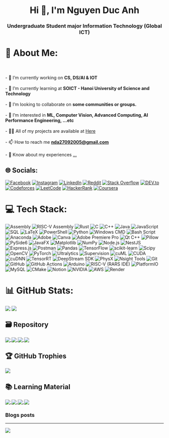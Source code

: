 <h1 align="center">Hi 👋, I'm Nguyen Duc Anh</h1>
<h3 align="center">Undergraduate Student major Information Technology (Global ICT)</h3>

# 💫 About Me:
<br><br>- 🔭 I’m currently working on **CS, DS/AI & IOT**<br><br>- 🌱 I’m currently learning at **SOICT - Hanoi University of Science and Technology**<br><br>- 👯 I’m looking to collaborate on **some communities or groups.**<br><br>- 🤝 I’m interested in **ML, Computer Vision, Advanced Computing, AI Performance Engineering, ...etc**<br><br>- 👨‍💻 All of my projects are available at [Here](https://github.com/ghosteater1311?tab=repositories)<br><br>- 📫 How to reach me **nda27092005@gmail.com**<br><br>- 📄 Know about my experiences [...](...)


## 🌐 Socials:
[![Facebook](https://img.shields.io/badge/Facebook-%231877F2.svg?logo=Facebook&logoColor=white)](https://facebook.com/bi.ovo2709) [![Instagram](https://img.shields.io/badge/Instagram-%23E4405F.svg?logo=Instagram&logoColor=white)](https://instagram.com/bii27.09) [![LinkedIn](https://img.shields.io/badge/LinkedIn-%230077B5.svg?logo=linkedin&logoColor=white)](https://linkedin.com/in/nguyen-duc-anh-aa7507364) [![Reddit](https://img.shields.io/badge/Reddit-%23FF4500.svg?logo=Reddit&logoColor=white)](https://reddit.com/user/Livid_Slide_481) [![Stack Overflow](https://img.shields.io/badge/-Stackoverflow-FE7A16?logo=stack-overflow&logoColor=white)](https://stackoverflow.com/users/22694113) [![DEV.to](https://img.shields.io/badge/DEV.to-%23000000.svg?logo=dev.to&logoColor=white)](https://dev.to/ghosteater1311) [![Codeforces](https://img.shields.io/badge/Codeforces-%231F8ACB.svg?logo=codeforces&logoColor=white)](https://codeforces.com/profile/ghosteater1311) [![LeetCode](https://img.shields.io/badge/LeetCode-%23FFA116.svg?logo=leetcode&logoColor=white)](https://www.leetcode.com/ghosteater1311) [![HackerRank](https://img.shields.io/badge/HackerRank-%23029E3B.svg?logo=hackerrank&logoColor=white)](https://www.hackerrank.com/ghosteater1311) [![Coursera](https://img.shields.io/badge/Coursera-%230056D2.svg?logo=coursera&logoColor=white)](https://www.coursera.org/learner/nguyen-duc-anh-2709)

# 💻 Tech Stack:
![Assembly](https://img.shields.io/badge/Assembly-%23DDDDDD.svg?style=flat&logo=asm&logoColor=black) ![RISC-V Assembly](https://img.shields.io/badge/RISC--V%20Assembly-%235391FE.svg?style=flat&logo=riscv&logoColor=yellow) ![Rust](https://img.shields.io/badge/rust-%23000000.svg?style=flat&logo=rust&logoColor=white) ![C](https://img.shields.io/badge/c-%2300599C.svg?style=flat&logo=c&logoColor=white) ![C++](https://img.shields.io/badge/c++-%2300599C.svg?style=flat&logo=c%2B%2B&logoColor=white) ![Java](https://img.shields.io/badge/java-%23ED8B00.svg?style=flat&logo=openjdk&logoColor=white) ![JavaScript](https://img.shields.io/badge/javascript-%23323330.svg?style=flat&logo=javascript&logoColor=%23F7DF1E) ![SQL](https://img.shields.io/badge/SQL-6B7280.svg?style=flat&logo=databricks&logoColor=white) ![LaTeX](https://img.shields.io/badge/latex-%23008080.svg?style=flat&logo=latex&logoColor=white) ![PowerShell](https://img.shields.io/badge/PowerShell-%235391FE.svg?style=flat&logo=powershell&logoColor=white) ![Python](https://img.shields.io/badge/python-3670A0?style=flat&logo=python&logoColor=ffdd54) ![Windows CMD](https://img.shields.io/badge/Windows%20CMD-%234D4D4D.svg?style=flat&logo=windows-terminal&logoColor=white) ![Bash Script](https://img.shields.io/badge/bash_script-%23121011.svg?style=flat&logo=gnu-bash&logoColor=white) ![Anaconda](https://img.shields.io/badge/Anaconda-%2344A833.svg?style=flat&logo=anaconda&logoColor=white) ![Adobe](https://img.shields.io/badge/adobe-%23FF0000.svg?style=flat&logo=adobe&logoColor=white) ![Canva](https://img.shields.io/badge/Canva-%2300C4CC.svg?style=flat&logo=Canva&logoColor=white) ![Adobe Premiere Pro](https://img.shields.io/badge/Adobe%20Premiere%20Pro-9999FF.svg?style=flat&logo=Adobe%20Premiere%20Pro&logoColor=white) ![Qt C++](https://img.shields.io/badge/Qt%20C%2B%2B-%2300599C.svg?style=flat&logo=qt&logoColor=white) ![Pillow](https://img.shields.io/badge/Pillow-%233776AB.svg?style=flat&logo=python&logoColor=white) ![PySide6](https://img.shields.io/badge/PySide6-%233776AB.svg?style=flat&logo=qt&logoColor=white) ![JavaFX](https://img.shields.io/badge/JavaFX-%23ED8B00.svg?style=flat&logo=java&logoColor=white) ![Matplotlib](https://img.shields.io/badge/Matplotlib-%23ffffff.svg?style=flat&logo=Matplotlib&logoColor=black) ![NumPy](https://img.shields.io/badge/numpy-%23013243.svg?style=flat&logo=numpy&logoColor=white) ![Node.js](https://img.shields.io/badge/node.js-6DA55F?style=flat&logo=node.js&logoColor=white) ![NestJS](https://img.shields.io/badge/nestjs-%23E0234E.svg?style=flat&logo=nestjs&logoColor=white) ![Express.js](https://img.shields.io/badge/express.js-%23404d59.svg?style=flat&logo=express&logoColor=%2361DAFB) ![Postman](https://img.shields.io/badge/Postman-FF6C37?style=flat&logo=postman&logoColor=white) ![Pandas](https://img.shields.io/badge/pandas-%23150458.svg?style=flat&logo=pandas&logoColor=white) ![TensorFlow](https://img.shields.io/badge/TensorFlow-%23FF6F00.svg?style=flat&logo=TensorFlow&logoColor=white) ![scikit-learn](https://img.shields.io/badge/scikit--learn-%23F7931E.svg?style=flat&logo=scikit-learn&logoColor=white) ![Scipy](https://img.shields.io/badge/SciPy-%230C55A5.svg?style=flat&logo=scipy&logoColor=%white) ![OpenCV](https://img.shields.io/badge/OpenCV-%235C3EE8.svg?style=flat&logo=opencv&logoColor=white) ![PyTorch](https://img.shields.io/badge/PyTorch-%23EE4C2C.svg?style=flat&logo=PyTorch&logoColor=white) ![Ultralytics](https://img.shields.io/badge/Ultralytics-%230080FF.svg?style=flat&logo=Ultralytics&logoColor=white) ![Supervision](https://img.shields.io/badge/Supervision-%231A1A1A.svg?style=flat&logo=Roboflow&logoColor=white) ![cuML](https://img.shields.io/badge/cuML-%237942A3.svg?style=flat&logo=nvidia&logoColor=white) ![CUDA](https://img.shields.io/badge/CUDA-%23005987.svg?style=flat&logo=nvidia&logoColor=white) ![cuDNN](https://img.shields.io/badge/cuDNN-%2300C7B7.svg?style=flat&logo=nvidia&logoColor=white) ![TensorRT](https://img.shields.io/badge/TensorRT-%2300915D.svg?style=flat&logo=nvidia&logoColor=white) ![DeepStream SDK](https://img.shields.io/badge/DeepStream_SDK-%232C8EBB.svg?style=flat&logo=nvidia&logoColor=white) ![PhysX](https://img.shields.io/badge/PhysX-%230A0A23.svg?style=flat&logo=nvidia&logoColor=white) ![Nsight Tools](https://img.shields.io/badge/Nsight_Tools-%234D8FCC.svg?style=flat&logo=nvidia&logoColor=white) ![Git](https://img.shields.io/badge/git-%23F05033.svg?style=flat&logo=git&logoColor=white) ![GitHub](https://img.shields.io/badge/github-%23121011.svg?style=flat&logo=github&logoColor=white) ![GitHub Actions](https://img.shields.io/badge/github%20actions-%232671E5.svg?style=flat&logo=githubactions&logoColor=white) ![Arduino](https://img.shields.io/badge/-Arduino-00979D?style=flat&logo=Arduino&logoColor=white) ![RISC-V (RARS IDE)](https://img.shields.io/badge/RISC--V%20(RARS%20IDE)-%235391FE.svg?style=flat&logo=riscv&logoColor=yellow) ![PlatformIO](https://img.shields.io/badge/PlatformIO-%23F47920.svg?style=flat&logo=PlatformIO&logoColor=white) ![MySQL](https://img.shields.io/badge/MySQL-%234479A1.svg?style=flat&logo=mysql&logoColor=white) ![CMake](https://img.shields.io/badge/CMake-%23008FBA.svg?style=flat&logo=cmake&logoColor=white) ![Notion](https://img.shields.io/badge/Notion-%23000000.svg?style=flat&logo=notion&logoColor=white) ![NVIDIA](https://img.shields.io/badge/NVIDIA-%2376B900.svg?style=flat&logo=nVIDIA&logoColor=white) ![AWS](https://img.shields.io/badge/AWS-%23FF9900.svg?style=flat&logo=amazonaws&logoColor=white) ![Render](https://img.shields.io/badge/Render-%2346E3B7.svg?style=flat&logo=render&logoColor=white)
# 📊 GitHub Stats:
<a>
  <img align="center" src="https://nirzak-streak-stats.vercel.app/?user=ghosteater1311&theme=github_dark&hide_border=false"/>
</a>

<a>
  <img align="center" src="https://github-readme-stats.vercel.app/api/top-langs/?username=ghosteater1311&layout=donut&theme=merko"/>
</a>

## 🗃️ Repository
<a href="https://github.com/ghosteater1311/RISC-V_Bitmap_Image_Display">
  <!-- Change the `github-readme-stats.anuraghazra1.vercel.app` to `github-readme-stats.vercel.app`  -->
  <img align="center" src="https://github-readme-stats.anuraghazra1.vercel.app/api/pin/?username=ghosteater1311&repo=RISC-V_Bitmap_Image_Display&theme=merko"/>
</a>

<a href="https://github.com/ghosteater1311/Hand-Written-Digits_Regconition">
  <!-- Change the `github-readme-stats.anuraghazra1.vercel.app` to `github-readme-stats.vercel.app`  -->
  <img align="center" src="https://github-readme-stats.anuraghazra1.vercel.app/api/pin/?username=ghosteater1311&repo=Hand-Written-Digits_Regconition&theme=gotham" />
</a>

<a href="https://github.com/ghosteater1311/Quick_Lap">
  <!-- Change the `github-readme-stats.anuraghazra1.vercel.app` to `github-readme-stats.vercel.app`  -->
  <img align="center" src="https://github-readme-stats.anuraghazra1.vercel.app/api/pin/?username=ghosteater1311&repo=Quick_Lap&theme=gruvbox" />
</a> 

<a href="https://github.com/ghosteater1311/CPA_Tracker">
  <!-- Change the `github-readme-stats.anuraghazra1.vercel.app` to `github-readme-stats.vercel.app`  -->
  <img align="center" src="https://github-readme-stats.anuraghazra1.vercel.app/api/pin/?username=ghosteater1311&repo=CPA_Tracker&theme=dark" />
</a>

## 🏆 GitHub Trophies
![](https://github-profile-trophy.vercel.app/?username=ghosteater1311&theme=github_dark&no-frame=false&no-bg=true&margin-w=4)

## 📚 Learning Material
<a href="https://github.com/ghosteater1311/MIT-EECS">
  <!-- Change the `github-readme-stats.anuraghazra1.vercel.app` to `github-readme-stats.vercel.app`  -->
  <img align="center" src="https://github-readme-stats.anuraghazra1.vercel.app/api/pin/?username=ghosteater1311&repo=MIT-EECS&theme=dracula" />
</a>

<a href="https://github.com/ghosteater1311/CoreIT-ICT_Program-SOICT-HUST">
  <!-- Change the `github-readme-stats.anuraghazra1.vercel.app` to `github-readme-stats.vercel.app`  -->
  <img align="center" src="https://github-readme-stats.anuraghazra1.vercel.app/api/pin/?username=ghosteater1311&repo=CoreIT-ICT_Program-SOICT-HUST&theme=tokyonight" />
</a>

<a href="https://github.com/ghosteater1311/Math_Science-ICT_Program_HUST">
  <!-- Change the `github-readme-stats.anuraghazra1.vercel.app` to `github-readme-stats.vercel.app`  -->
  <img align="center" src="https://github-readme-stats.anuraghazra1.vercel.app/api/pin/?username=ghosteater1311&repo=Math_Science-ICT_Program_HUST&theme=merko"/>
</a>

<a href="https://github.com/ghosteater1311/ProIT-ICT_Program-SOICT-HUST">
  <!-- Change the `github-readme-stats.anuraghazra1.vercel.app` to `github-readme-stats.vercel.app`  -->
  <img align="center" src="https://github-readme-stats.anuraghazra1.vercel.app/api/pin/?username=ghosteater1311&repo=ProIT-ICT_Program-SOICT-HUST&theme=gotham" />
</a>


### Blogs posts
<!-- BLOG-POST-LIST:START -->
<!-- BLOG-POST-LIST:END -->
---
[![](https://visitcount.itsvg.in/api?id=ghosteater1311&icon=5&color=0)](https://visitcount.itsvg.in)



<!-- Proudly created with GPRM ( https://gprm.itsvg.in ) -->
